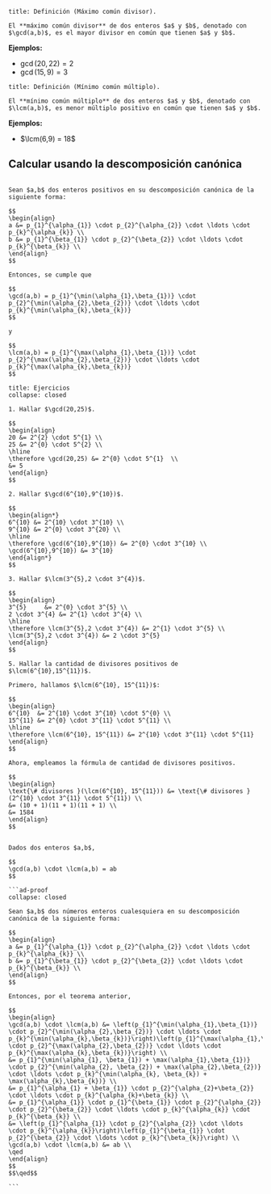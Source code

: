 ```ad-definition
title: Definición (Máximo común divisor).

El **máximo común divisor** de dos enteros $a$ y $b$, denotado con $\gcd(a,b)$, es el mayor divisor en común que tienen $a$ y $b$.
```

**Ejemplos:**

- $\gcd(20,22) = 2$
- $\gcd(15,9) = 3$

```ad-definition
title: Definición (Mínimo común múltiplo).

El **mínimo común múltiplo** de dos enteros $a$ y $b$, denotado con $\lcm(a,b)$, es menor múltiplo positivo en común que tienen $a$ y $b$.
```

**Ejemplos:**

- $\lcm(6,9) = 18$

## Calcular usando la descomposición canónica

```ad-theorem

Sean $a,b$ dos enteros positivos en su descomposición canónica de la siguiente forma:

$$
\begin{align}
a &= p_{1}^{\alpha_{1}} \cdot p_{2}^{\alpha_{2}} \cdot \ldots \cdot p_{k}^{\alpha_{k}} \\
b &= p_{1}^{\beta_{1}} \cdot p_{2}^{\beta_{2}} \cdot \ldots \cdot p_{k}^{\beta_{k}} \\
\end{align}
$$

Entonces, se cumple que

$$
\gcd(a,b) = p_{1}^{\min(\alpha_{1},\beta_{1})} \cdot p_{2}^{\min(\alpha_{2},\beta_{2})} \cdot \ldots \cdot p_{k}^{\min(\alpha_{k},\beta_{k})}
$$

y

$$
\lcm(a,b) = p_{1}^{\max(\alpha_{1},\beta_{1})} \cdot p_{2}^{\max(\alpha_{2},\beta_{2})} \cdot \ldots \cdot p_{k}^{\max(\alpha_{k},\beta_{k})}
$$

```

```ad-exercise
title: Ejercicios
collapse: closed

1. Hallar $\gcd(20,25)$.

$$
\begin{align}
20 &= 2^{2} \cdot 5^{1} \\
25 &= 2^{0} \cdot 5^{2} \\
\hline
\therefore \gcd(20,25) &= 2^{0} \cdot 5^{1}  \\
&= 5
\end{align}
$$

2. Hallar $\gcd(6^{10},9^{10})$.

$$
\begin{align*}
6^{10} &= 2^{10} \cdot 3^{10} \\
9^{10} &= 2^{0} \cdot 3^{20} \\
\hline
\therefore \gcd(6^{10},9^{10}) &= 2^{0} \cdot 3^{10} \\
\gcd(6^{10},9^{10}) &= 3^{10}
\end{align*}
$$

3. Hallar $\lcm(3^{5},2 \cdot 3^{4})$.

$$
\begin{align}
3^{5}     &= 2^{0} \cdot 3^{5} \\
2 \cdot 3^{4} &= 2^{1} \cdot 3^{4} \\
\hline
\therefore \lcm(3^{5},2 \cdot 3^{4}) &= 2^{1} \cdot 3^{5} \\
\lcm(3^{5},2 \cdot 3^{4}) &= 2 \cdot 3^{5}
\end{align}
$$

5. Hallar la cantidad de divisores positivos de $\lcm(6^{10},15^{11})$.

Primero, hallamos $\lcm(6^{10}, 15^{11})$:

$$
\begin{align}
6^{10}  &= 2^{10} \cdot 3^{10} \cdot 5^{0} \\
15^{11} &= 2^{0} \cdot 3^{11} \cdot 5^{11} \\
\hline
\therefore \lcm(6^{10}, 15^{11}) &= 2^{10} \cdot 3^{11} \cdot 5^{11}
\end{align}
$$

Ahora, empleamos la fórmula de cantidad de divisores positivos.

$$
\begin{align}
\text{\# divisores }(\lcm(6^{10}, 15^{11})) &= \text{\# divisores }(2^{10} \cdot 3^{11} \cdot 5^{11}) \\
&= (10 + 1)(11 + 1)(11 + 1) \\
&= 1584
\end{align}
$$

```

`````ad-theorem

Dados dos enteros $a,b$,

$$
\gcd(a,b) \cdot \lcm(a,b) = ab
$$

```ad-proof
collapse: closed

Sean $a,b$ dos números enteros cualesquiera en su descomposición canónica de la siguiente forma:

$$
\begin{align}
a &= p_{1}^{\alpha_{1}} \cdot p_{2}^{\alpha_{2}} \cdot \ldots \cdot p_{k}^{\alpha_{k}} \\
b &= p_{1}^{\beta_{1}} \cdot p_{2}^{\beta_{2}} \cdot \ldots \cdot p_{k}^{\beta_{k}} \\
\end{align}
$$

Entonces, por el teorema anterior,

$$
\begin{align}
\gcd(a,b) \cdot \lcm(a,b) &= \left(p_{1}^{\min(\alpha_{1},\beta_{1})} \cdot p_{2}^{\min(\alpha_{2},\beta_{2})} \cdot \ldots \cdot p_{k}^{\min(\alpha_{k},\beta_{k})}\right)\left(p_{1}^{\max(\alpha_{1},\beta_{1})} \cdot p_{2}^{\max(\alpha_{2},\beta_{2})} \cdot \ldots \cdot p_{k}^{\max(\alpha_{k},\beta_{k})}\right) \\
&= p_{1}^{\min(\alpha_{1}, \beta_{1}) + \max(\alpha_{1},\beta_{1})} \cdot p_{2}^{\min(\alpha_{2}, \beta_{2}) + \max(\alpha_{2},\beta_{2})} \cdot \ldots \cdot p_{k}^{\min(\alpha_{k}, \beta_{k}) + \max(\alpha_{k},\beta_{k})} \\
&= p_{1}^{\alpha_{1} + \beta_{1}} \cdot p_{2}^{\alpha_{2}+\beta_{2}} \cdot \ldots \cdot p_{k}^{\alpha_{k}+\beta_{k}} \\
&= p_{1}^{\alpha_{1}} \cdot p_{1}^{\beta_{1}} \cdot p_{2}^{\alpha_{2}} \cdot p_{2}^{\beta_{2}} \cdot \ldots \cdot p_{k}^{\alpha_{k}} \cdot p_{k}^{\beta_{k}} \\
&= \left(p_{1}^{\alpha_{1}} \cdot p_{2}^{\alpha_{2}} \cdot \ldots \cdot p_{k}^{\alpha_{k}}\right)\left(p_{1}^{\beta_{1}} \cdot p_{2}^{\beta_{2}} \cdot \ldots \cdot p_{k}^{\beta_{k}}\right) \\
\gcd(a,b) \cdot \lcm(a,b) &= ab \\
\qed
\end{align}
$$
$$\qed$$

```

`````
